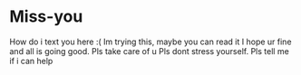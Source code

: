 # Miss-you
How do i text you here :( 
Im trying this, maybe you can read it 
I hope ur fine and all is going good. Pls take care of u
Pls dont stress yourself. Pls tell me if i can help 
